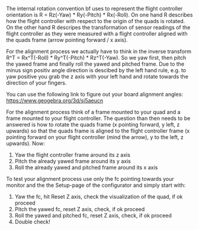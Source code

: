 The internal rotation convention bf uses to represent the flight controller orientation is R = Rz(-Yaw) * Ry(-Pitch) * Rx(-Roll). On one hand R describes how the flight controller with respect to the origin of the quads is rotated. On the other hand R descripes the transformation of sensor readings of the flight controller as they were measured with a flight controller aligned with the quads frame (arrow pointing forward / x axis).

For the alignment process we actually have to think in the inverse transform R^T = Rx^T(-Roll) * Ry^T(-Pitch) *  Rz^T(-Yaw). So we yaw first, then pitch the yawed frame and finally roll the yawed and pitched frame. Due to the minus sign positiv angle direction is descibed by the left hand rule, e.g. to yaw positive you grab the z axis with your left hand and rotate towards the direction of your fingers.

You can use the following link to figure out your board alignment angles: https://www.geogebra.org/3d/sj5aeucn

For the alignment process think of a frame mounted to your quad and a frame mounted to your flight controller. The question than then needs to be answered is how to rotate the quads frame (x pointing forward, y left, z upwards) so that the quads frame is aligned to the flight controller frame (x pointing forward on your flight controller (mind the arrow), y to the left, z upwards). Now:
1. Yaw the flight controller frame around its z axis
2. Pitch the already yawed frame around its y axis
3. Roll the already yawed and pitched frame around its x axis

To test your alignment process use only the fc pointing towards your monitor and the the Setup-page of the configurator and simply start with:
1. Yaw the fc, hit Reset Z axis, check the visualization of the quad, if ok proceed
2. Pitch the yawed fc, reset Z axis, check, if ok proceed
3. Roll the yawed and pitched fc, reset Z axis, check, if ok proceed
4. Double check!